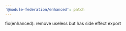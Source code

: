 ```yaml
---
'@module-federation/enhanced': patch
---
```


fix(enhanced): remove useless but has side effect export
